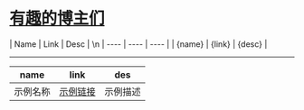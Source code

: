 # [有趣的博主们](https://github.com/QiYongchuan/MyGitBlog/issues/62)


| Name | Link | Desc | \n | ---- | ---- | ---- |
| {name} | {link} | {desc} |

---

| name | link | des |
| ---- | ---- | --- |
| 示例名称 | [示例链接](http://example.com) | 示例描述 |
